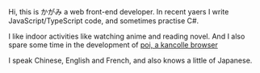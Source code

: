 Hi, this is かがみ a web front-end developer. In recent yaers I write JavaScript/TypeScript code, and sometimes practise C#.

I like indoor activities like watching anime and reading novel. And I also spare some time in the development of [poi, a kancolle browser](https://github.com/poooi/poi)

I speak Chinese, English and French, and also knows a little of Japanese.
